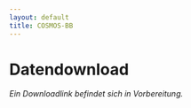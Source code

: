 ```yaml
---
layout: default
title: COSMOS-BB
---
```


# Datendownload

*Ein Downloadlink befindet sich in Vorbereitung.*


